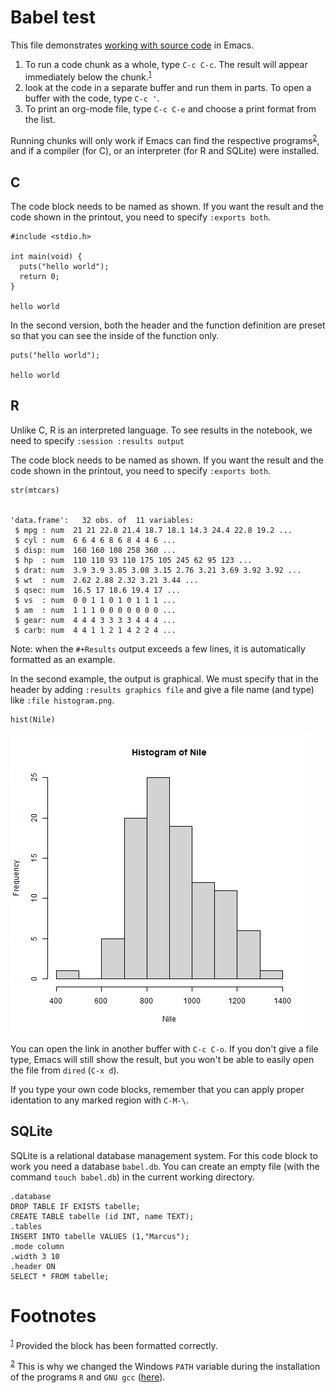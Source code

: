 <a id="orgd3cc70a"></a>


# Babel test

This file demonstrates [working with source code](https://orgmode.org/manual/Working-with-Source-Code.html) in Emacs. 

1.  To run a code chunk as a whole, type `C-c C-c`. The result will
    appear immediately below the chunk.<sup><a id="fnr.1" class="footref" href="#fn.1">1</a></sup>
2.  look at the code in a separate buffer and run them in parts. To
    open a buffer with the code, type `C-c '`.
3.  To print an org-mode file, type `C-c C-e` and choose a print
    format from the list.

Running chunks will only work if Emacs can find the respective
programs<sup><a id="fnr.2" class="footref" href="#fn.2">2</a></sup>, and if a compiler (for C), or an interpreter (for R
and SQLite) were installed.


## C

The code block needs to be named as shown. If you want the result
and the code shown in the printout, you need to specify `:exports
   both`. 

    #include <stdio.h>
    
    int main(void) {
      puts("hello world");
      return 0;
    }

    hello world

In the second version, both the header and the function definition
are preset so that you can see the inside of the function only.

    puts("hello world");

    hello world


## R

Unlike C, R is an interpreted language. To see results in the
notebook, we need to specify `:session :results output`

The code block needs to be named as shown. If you want the result
and the code shown in the printout, you need to specify `:exports
   both`. 

    
    str(mtcars)

    
    'data.frame':	32 obs. of  11 variables:
     $ mpg : num  21 21 22.8 21.4 18.7 18.1 14.3 24.4 22.8 19.2 ...
     $ cyl : num  6 6 4 6 8 6 8 4 4 6 ...
     $ disp: num  160 160 108 258 360 ...
     $ hp  : num  110 110 93 110 175 105 245 62 95 123 ...
     $ drat: num  3.9 3.9 3.85 3.08 3.15 2.76 3.21 3.69 3.92 3.92 ...
     $ wt  : num  2.62 2.88 2.32 3.21 3.44 ...
     $ qsec: num  16.5 17 18.6 19.4 17 ...
     $ vs  : num  0 0 1 1 0 1 0 1 1 1 ...
     $ am  : num  1 1 1 0 0 0 0 0 0 0 ...
     $ gear: num  4 4 4 3 3 3 3 4 4 4 ...
     $ carb: num  4 4 1 1 2 1 4 2 2 4 ...

Note: when the `#+Results` output exceeds a few lines, it is
automatically formatted as an example.

In the second example, the output is graphical. We must specify
that in the header by adding `:results graphics file` and give a
file name (and type) like `:file histogram.png`. 

    
    hist(Nile)

![img](histogram.png)

You can open the link in another buffer with `C-c C-o`. If you
don't give a file type, Emacs will still show the result, but you
won't be able to easily open the file from `dired` (`C-x d`).

If you type your own code blocks, remember that you can apply
proper identation to any marked region with `C-M-\`. 


## SQLite

SQLite is a relational database management system. For this code
block to work you need a database `babel.db`. You can create an
empty file (with the command `touch babel.db`) in the current
working directory. 

    .database
    DROP TABLE IF EXISTS tabelle;
    CREATE TABLE tabelle (id INT, name TEXT);
    .tables
    INSERT INTO tabelle VALUES (1,"Marcus");
    .mode column
    .width 3 10
    .header ON
    SELECT * FROM tabelle;


# Footnotes

<sup><a id="fn.1" href="#fnr.1">1</a></sup> Provided the block has been formatted correctly.

<sup><a id="fn.2" href="#fnr.2">2</a></sup> This is why we changed the Windows `PATH` variable during the
installation of the programs `R` and `GNU gcc` ([here](./setup.md)).
